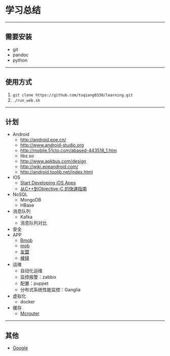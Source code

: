 # 学习总结 #

--------------------------------------------------------------------------------

## 需要安装 ##
+ git
+ pandoc
+ python

--------------------------------------------------------------------------------

## 使用方式 ##
1. `git clone https://github.com/tuqiang0330/learning.git`
2. `./run_web.sh`

--------------------------------------------------------------------------------

## 计划 ##
+ Android
    - <http://android.eoe.cn/>
    - <http://www.android-studio.org>
    - <http://mobile.51cto.com/abased-443518_1.htm>
    - libz.so
    - <http://www.apkbus.com/design>
    - <http://wiki.eoeandroid.com/>
    - <http://android.toolib.net/index.html>
+ IOS
    - [Start Developing iOS Apps](https://developer.apple.com/library/ios/referencelibrary/GettingStarted/DevelopiOSAppsSwift/index.html#//apple_ref/doc/uid/TP40015214)
    - [从C++到Objective-C 的快速指南](http://www.oschina.net/translate/from-cplusplus-to-objective-c-a-quick-guide)
+ NoSQL
    - MongoDB
    - HBase
+ 消息队列
    - Kafka
    - 消息队列对比
+ 安全
+ APP
    - [Bmob](http://www.codenow.cn/)
    - [mob](http://mob.com/)
    - [友盟](http://www.umeng.com/)
    - [棱镜](http://www.ljsdk.com/)
+ 运维
    - 自动化运维
    - 监控报警：zabbix
    - 配置：puppet
    - 分布式系统性能监控：Ganglia
+ 虚拟化
    - docker
+ 缓存
    - [Mcrouter](https://github.com/facebook/mcrouter)

--------------------------------------------------------------------------------

## 其他 ##
+ [Google](http://64.233.167.104/)
